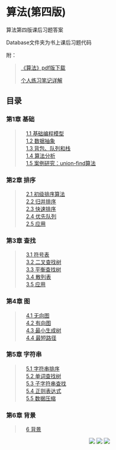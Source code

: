 # 算法(第四版)
算法第四版课后习题答案

Database文件夹为书上课后习题代码

附：
>[《算法》pdf版下载](https://github.com/S6-Miles/Algorithms/blob/main/%5B%E5%9B%BE%E7%81%B5%E7%A8%8B%E5%BA%8F%E8%AE%BE%E8%AE%A1%E4%B8%9B%E4%B9%A6%5D.%E7%AE%97%E6%B3%95%EF%BC%88%E7%AC%AC4%E7%89%88%EF%BC%89.pdf)<br />
>
>[个人练习笔记详解](https://www.wolai.com/sy19/upkX6aBEPckpenQdCBEiVv?theme=light)<br />


## 目录

### 第1章 基础
>&emsp;[1.1 基础编程模型](https://github.com/S6-Miles/Algorithms/tree/main/Database/chapter1_1)<br />
>&emsp;[1.2 数据抽象](https://github.com/S6-Miles/Algorithms/tree/main/Database/chapter1_2)<br />
>&emsp;[1.3 背包、队列和栈](https://github.com/S6-Miles/Algorithms/tree/main/Database/chapter1_3)<br />
>&emsp;[1.4 算法分析](https://github.com/S6-Miles/Algorithms/tree/main/Database/chapter1_4)<br />
>&emsp;[1.5 案例研究：union-find算法](https://github.com/S6-Miles/Algorithms/tree/main/Database/chapter1_5)<br />
### 第2章 排序
>&emsp;[2.1 初级排序算法](https://github.com/S6-Miles/Algorithms/tree/main/Database/chapter2_1)<br />
>&emsp;[2.2 归并排序](https://github.com/S6-Miles/Algorithms/tree/main/Database/chapter2_2)<br />
>&emsp;[2.3 快速排序](https://github.com/S6-Miles/Algorithms/tree/main/Database/chapter2_3)<br />
>&emsp;[2.4 优先队列](https://github.com/S6-Miles/Algorithms/tree/main/Database/chapter2_4)<br />
>&emsp;[2.5 应用](https://github.com/S6-Miles/Algorithms/tree/main/Database/chapter2_5)<br />
### 第3章 查找
>&emsp;[3.1 符号表](https://github.com/S6-Miles/Algorithms/tree/main/Database/chapter3_1)<br />
>&emsp;[3.2 二叉查找树](https://github.com/S6-Miles/Algorithms/tree/main/Database/chapter3_2)<br />
>&emsp;[3.3 平衡查找树](https://github.com/S6-Miles/Algorithms/tree/main/Database/chapter3_3)<br />
>&emsp;[3.4 散列表](https://github.com/S6-Miles/Algorithms/tree/main/Database/chapter3_4)<br />
>&emsp;[3.5 应用](https://github.com/S6-Miles/Algorithms/tree/main/Database/chapter3_5)<br />
### 第4章 图
>&emsp;[4.1 无向图](https://github.com/S6-Miles/Algorithms/tree/main/Database/chapter4_1)<br />
>&emsp;[4.2 有向图](https://github.com/S6-Miles/Algorithms/tree/main/Database/chapter4_2)<br />
>&emsp;[4.3 最小生成树](https://github.com/S6-Miles/Algorithms/tree/main/Database/chapter4_3)<br />
>&emsp;[4.4 最短路径](https://github.com/S6-Miles/Algorithms/tree/main/Database/chapter4_4)<br />
### 第5章 字符串
>&emsp;[5.1 字符串排序](https://github.com/S6-Miles/Algorithms/tree/main/Database/chapter5_1)<br />
>&emsp;[5.2 单词查找树](https://github.com/S6-Miles/Algorithms/tree/main/Database/chapter5_2)<br />
>&emsp;[5.3 子字符串查找](https://github.com/S6-Miles/Algorithms/tree/main/Database/chapter5_3)<br />
>&emsp;[5.4 正则表达式](https://github.com/S6-Miles/Algorithms/tree/main/Database/chapter5_4)<br />
>&emsp;[5.5 数据压缩](https://github.com/S6-Miles/Algorithms/tree/main/Database/chapter5_5)<br />
### 第6章 背景
>&emsp;[6 背景](https://github.com/S6-Miles/Algorithms/tree/main/Database/chapter6)<br />


>
<div align="center">
    <a href="http://algs4.cs.princeton.edu/home/"><img src="https://badgen.net/badge/Algorithms/官方网站?icon=sourcegraph&color=blue"></a>
    <a href="http://algs4.cs.princeton.edu/code/algs4.jar"> <img src="https://badgen.net/badge/Algorithms/官方代码下载?icon=github&color=yellow"></a>
    <a href="http://algs4.cs.princeton.edu/code/algs4-data.zip"> <img src="https://badgen.net/badge/Algorithms/官方测试数据下载?icon=github&color=purple"></a>
    
